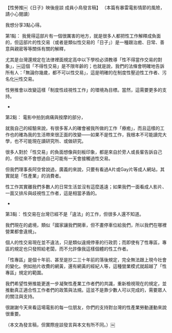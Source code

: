 ---
---
【性勞推￼《日子》映後座談 成員小鳥發言稿】
（本篇有暴雷電影情節的風險，請小心閱讀）

我想分享3點心得。

第1點：
我覺得這部片有一個很厲害的地方，就是很多人都把性工作解釋成負面的，但這部片的性交易（或者是類似性交易的「日子」）是一種跟治癒、日常、善意與親密等等關係有關的解釋，

尤其是台灣還規定在法律裡面規定高中以下學校必須教導「性不得當作交易的對象」，￼這個「不得性交易」是不限年齡的；也就是說，我們的法條會明確地告訴所有人：「無論你幾歲，都不可以性交易」，這是明確的在制度性壓迫性工作者、污名化￼性交易。

性勞推會以改變這樣「制度性歧視性工作」的環境為目標。當然，這需要更多的支持。

-
第2點：
電影中拍到病痛與按摩的部分，

就我自己的經驗來說，有很多客人的確會被我所做的工作「療癒」，而且這樣的工作也的確為我的生活帶來很正面的改變——如果不是性工作，我根本不可能讀完大學，也不可能現在讀研究所、或做研究。

很多人對於「性交易」的負面想像與刻板印象，都是來自於旁人或長輩告訴自己的，但從來不會想過自己可能有一天會接觸過性交易。

但我們理事長阿空曾說過，廣義的來說，只要有看過A片或Gay片等成人網站，其實就是「性產業」的消費者。

性工作其實離我們多數人的日常生活並沒有這麼遙遠；如果我們一面看成人影片、一面又排斥與歧視性工作者，這是相當矛盾的。

-
第3點：
性交易在台灣已經不是「違法」的工作，但很多人還不知道。

我們現在的處境，類似「國家讓我們開車，但不畫停車位給我們，所以我們在哪裡營業都會違規」。

個人的性交易現在並不違法，只是類似違規停車的行政罰；而即使有了性專區，專區的規定也只發照給老闆，而不允許像我這樣個體的性工作者。

「性專區」是個十年前、甚至是抄二三十年前的落後規定，完全無法跟上現今社會的變化。例如拍片收費的網黃，還有網黃的經紀人等，這種營業模式就超越了「性專區」規定的範圍。

我們希望性勞推能更進一步凝聚性產業工作者們的共識，重新檢視現在的規定，並推動真正適合性工作者們的政策與法規。這並不是靠少數人可以完成的，需要眾人的關注與支持。

很謝謝今天來看這場電影的每一位朋友，你們的支持對台灣的性產業勞動運動來說很重要。

（本文為發言稿，但實際座談發言與本文有所不同。）￼